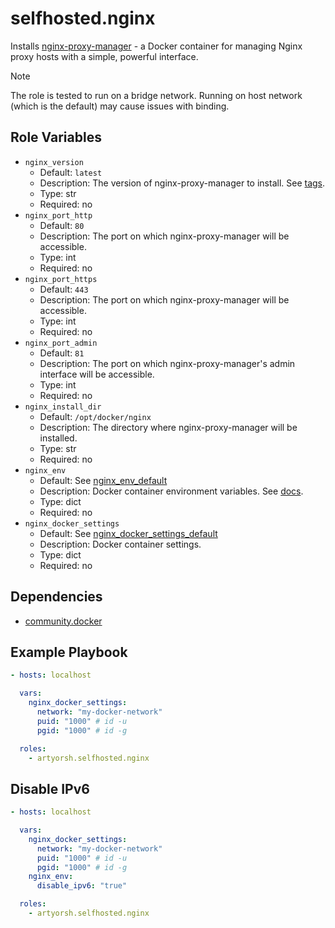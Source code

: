 # selfhosted.nginx

Installs [nginx-proxy-manager](https://github.com/NginxProxyManager/nginx-proxy-manager) - a Docker container for managing Nginx proxy hosts with a simple, powerful interface.

> [!NOTE]
> The role is tested to run on a bridge network.
> Running on host network (which is the default) may cause issues with binding.

## Role Variables

- `nginx_version`
  - Default: `latest`
  - Description: The version of nginx-proxy-manager to install. See [tags](https://hub.docker.com/r/jc21/nginx-proxy-manager/tags).
  - Type: str
  - Required: no
- `nginx_port_http`
  - Default: `80`
  - Description: The port on which nginx-proxy-manager will be accessible.
  - Type: int
  - Required: no
- `nginx_port_https`
  - Default: `443`
  - Description: The port on which nginx-proxy-manager will be accessible.
  - Type: int
  - Required: no
- `nginx_port_admin`
  - Default: `81`
  - Description: The port on which nginx-proxy-manager's admin interface will be accessible.
  - Type: int
  - Required: no
- `nginx_install_dir`
  - Default: `/opt/docker/nginx`
  - Description: The directory where nginx-proxy-manager will be installed.
  - Type: str
  - Required: no
- `nginx_env`
  - Default: See [nginx_env_default](./vars/main.yml)
  - Description: Docker container environment variables. See [docs](https://nginxproxymanager.com/advanced-config/#advanced-configuration).
  - Type: dict
  - Required: no
- `nginx_docker_settings`
  - Default: See [nginx_docker_settings_default](./vars/main.yml)
  - Description: Docker container settings.
  - Type: dict
  - Required: no

## Dependencies

- [community.docker](https://docs.ansible.com/ansible/latest/collections/community/docker/index.html)

## Example Playbook

```yaml
- hosts: localhost

  vars:
    nginx_docker_settings:
      network: "my-docker-network"
      puid: "1000" # id -u
      pgid: "1000" # id -g

  roles:
    - artyorsh.selfhosted.nginx
``` 

## Disable IPv6

```yaml
- hosts: localhost

  vars:
    nginx_docker_settings:
      network: "my-docker-network"
      puid: "1000" # id -u
      pgid: "1000" # id -g
    nginx_env:
      disable_ipv6: "true"

  roles:
    - artyorsh.selfhosted.nginx
```